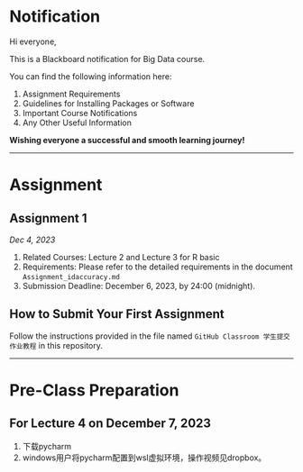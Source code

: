 # Notification

Hi everyone,

This is a Blackboard notification for Big Data course.

You can find the following information here:

1. Assignment Requirements
2. Guidelines for Installing Packages or Software
3. Important Course Notifications
4. Any Other Useful Information

**Wishing everyone a successful and smooth learning journey!**

---

# Assignment
## Assignment 1
_Dec 4, 2023_
1. Related Courses: Lecture 2 and Lecture 3 for R basic
2. Requirements: Please refer to the detailed requirements in the document  `Assignment_idaccuracy.md`
3. Submission Deadline: December 6, 2023, by 24:00 (midnight).

## How to Submit Your First Assignment
Follow the instructions provided in the file named `GitHub Classroom 学生提交作业教程` in this repository.

---

# Pre-Class Preparation
## For Lecture 4 on December 7, 2023
1. 下载pycharm
2. windows用户将pycharm配置到wsl虚拟环境，操作视频见dropbox。
